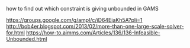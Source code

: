 how to find out which constraint is giving unbounded in GAMS

https://groups.google.com/g/ampl/c/iD64EjaKh5A?pli=1
http://bob4er.blogspot.com/2013/02/more-than-one-large-scale-solver-for.html
https://how-to.aimms.com/Articles/136/136-Infeasible-Unbounded.html